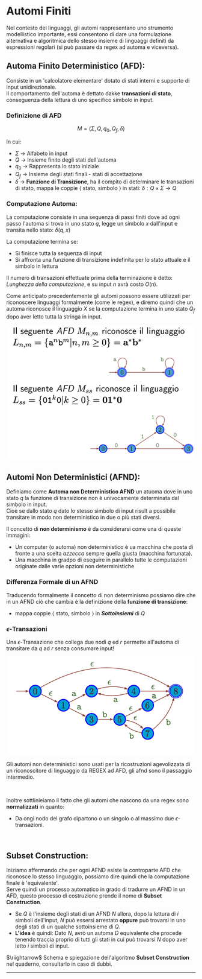 # Automi Finiti

Nel contesto dei linguaggi, gli automi rappresentano uno strumento modellistico importante, essi consentono di dare una formulazione alternativa e algoritmica dello stesso insieme di linguaggi definiti da espressioni regolari (si può passare da regex ad automa e viceversa).  

## Automa Finito Deterministico (AFD): 

Consiste in un 'calcolatore elementare' dotato di stati interni e supporto di input unidirezionale.  
Il comportamento dell'automa è dettato dakke **transazioni di stato**, conseguenza della lettura di uno specifico simbolo in input.

### Definizione di AFD

$$
M = (\Sigma,Q,q_0,Q_f,\delta)
$$

In cui:
- $\Sigma$ $\rightarrow$ Alfabeto in input 
- $Q$ $\rightarrow$ Insieme finito degli stati dell'automa
- $q_0$ $\rightarrow$ Rappresenta lo stato iniziale
- $Q_f$ $\rightarrow$ Insieme degli stati finali - stati di accettazione
- $\delta$ $\rightarrow$ **Funzione di Transizione**, ha il compito di determinare le transazioni di stato, mappa le coppie $\langle$ stato, simbolo $\rangle$ in stati: $\delta : Q\times \Sigma \rightarrow Q$

### Computazione Automa:

La computazione consiste in una sequenza di passi finiti dove ad ogni passo l'automa si trova in uno stato $q$, legge un simbolo $x$ dall'input e transita nello stato: $\delta (q,x)$  

La computazione termina se:
- Si finisce tutta la sequenza di input
- Si affronta una funzione di transizione indefinita per lo stato attuale e il simbolo in lettura

Il numero di transazioni effettuate prima della terminazione è detto: _Lunghezza della computazione_, e su input $n$ avrà costo $O(n)$.  

Come anticipato precedentemente gli automi possono essere utilizzati per riconoscere linguaggi formalmente (come le regex), e diremo quindi che un automa riconosce il linguaggio $X$ se la computazione termina in uno stato $Q_f$ dopo aver letto tutta la stringa in input.  

![](../../images/riconoscitore_linguaggi.png)


## Automi Non Deterministici (AFND):

Definiamo come **Automa non Deterministico AFND** un atuoma dove in uno stato $q$ la funzione di transizione non è univocamente determinata dal simbolo in input.  
Cioè se dallo stato $q$ dato lo stesso simbolo di input risult a possibile transitare in modo non deterministico in due o più stati diversi.  

Il concetto di **non determinismo** è da considerarsi come una di queste immagini:
-  Un computer (o automa) non deterministico è ua macchina che posta di fronte a una scelta _azzecca_ sempre quella giusta (macchina fortunata).
- Una macchina in gradpo di eseguire in parallelo tutte le computazioni originate dalle varie opzioni non deterministiche

### Differenza Formale di un AFND
Traducendo formalmente il concetto di non determinismo possiamo dire che in un AFND ciò che cambia è la definizione della **funzione di transizione**:
- mappa coppie $\langle$ stato, simbolo $\rangle$ in **_Sottoinsiemi_** di $Q$


### $\epsilon$-Transazioni

Una $\epsilon$-Transazione che collega due nodi $q$ ed $r$ permette all'automa di transitare da $q$ ad $r$ senza consumare input!  

![afnd](../../images/AFND.png)

Gli automi non deterministici sono usati per la ricostruzioni agevolizzata di un riconoscitore di linguaggio da REGEX ad AFD, gli afnd sono il passaggio intermedio.  

<br>

Inoltre sottlinieiamo il fatto che gli automi che nascono da una regex sono **normalizzati** in quanto:
- Da ongi nodo del grafo dipartono o un singolo o al massimo due $\epsilon$-transazioni.  



<br>

## Subset Construction: 

Iniziamo affermando che per ogni AFND esiste la controparte AFD che riconosce lo stesso linguaggio, possiamo dire quindi che la computazione finale è 'equivalente'.  
Serve quindi un processo automatico in grado di tradurre un AFND in un AFD, questo processo di costruzione prende il nome di **Subset Construction**.  

- Se $Q$ è l'insieme degli stati di un AFND $N$ allora, dopo la lettura di $i$ simboli dell'input, $N$ può essersi arrestato **oppure** può trovarsi in uno degli stati di un qualche sottoinsieme di $Q$.  
- **L'idea** è quindi: Dato $N$, avrò un automa $D$ equivalente che procede tenendo traccia proprio di tutti gli stati in cui può trovarsi $N$ dopo aver letto $i$ simboli di input.  

$\riightarrow$ Schema e spiegazione dell'algoritmo **Subset Construction** nel quaderno, consultarlo in caso di dubbi.


---


